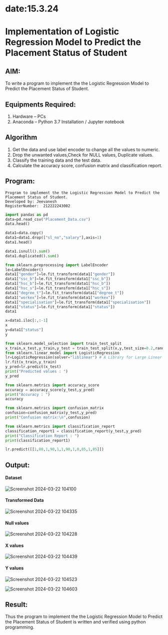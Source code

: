 # date:15.3.24
#  Implementation of Logistic Regression Model to Predict the Placement Status of Student

## AIM:
To write a program to implement the the Logistic Regression Model to Predict the Placement Status of Student.

## Equipments Required:
1. Hardware – PCs
2. Anaconda – Python 3.7 Installation / Jupyter notebook

## Algorithm
1. Get the data and use label encoder to change all the values to numeric.
2. Drop the unwanted values,Check for NULL values, Duplicate values.
3. Classify the training data and the test data.
4. Calculate the accuracy score, confusion matrix and classification report. 

## Program:
```
Program to implement the the Logistic Regression Model to Predict the Placement Status of Student.
Developed by: Jeevanesh
RegisterNumber:  212222243002
```

```python
import pandas as pd
data=pd.read_csv("Placement_Data.csv")
data.head()

data1=data.copy()
data1=data1.drop(["sl_no","salary"],axis=1)
data1.head()

data1.isnull().sum()
data1.duplicated().sum()

from sklearn.preprocessing import LabelEncoder
le=LabelEncoder()
data1["gender"]=le.fit_transform(data1["gender"])
data1["ssc_b"]=le.fit_transform(data1["ssc_b"])
data1["hsc_b"]=le.fit_transform(data1["hsc_b"])
data1["hsc_s"]=le.fit_transform(data1["hsc_s"])
data1["degree_t"]=le.fit_transform(data1["degree_t"])
data1["workex"]=le.fit_transform(data1["workex"])
data1["specialisation"]=le.fit_transform(data1["specialisation"])
data1["status"]=le.fit_transform(data1["status"])
data1

x=data1.iloc[:,:-1]
x
y=data1["status"]
y

from sklearn.model_selection import train_test_split
x_train,x_test,y_train,y_test = train_test_split(x,y,test_size=0.2,random_state=0)
from sklearn.linear_model import LogisticRegression
lr=LogisticRegression(solver="liblinear") # A Library for Large Linear Classification
lr.fit(x_train,y_train)
y_pred=lr.predict(x_test)
print("Predicted values : ")
y_pred

from sklearn.metrics import accuracy_score
accuracy = accuracy_score(y_test,y_pred)
print("Accuracy : ")
accuracy

from sklearn.metrics import confusion_matrix
confusion=confusion_matrix(y_test,y_pred)
print("Confusion matrix:\n",confusion)

from sklearn.metrics import classification_report
classification_report1 = classification_report(y_test,y_pred)
print("Classification Report : ")
print(classification_report1)

lr.predict([[1,80,1,90,1,1,90,1,0,85,1,85]])
```
## Output:
#### Dataset
![Screenshot 2024-03-22 104100](https://github.com/Jenishajustin/Implementation-of-Logistic-Regression-Model-to-Predict-the-Placement-Status-of-Student/assets/119405070/65acc46e-6329-4d2f-81ab-172fe5748260)

#### Transformed Data
![Screenshot 2024-03-22 104335](https://github.com/Jenishajustin/Implementation-of-Logistic-Regression-Model-to-Predict-the-Placement-Status-of-Student/assets/119405070/5e454aac-6d5e-4112-9bf8-6edfdad70d4f)

#### Null values
![Screenshot 2024-03-22 104228](https://github.com/Jenishajustin/Implementation-of-Logistic-Regression-Model-to-Predict-the-Placement-Status-of-Student/assets/119405070/6a9d8e2b-332a-4e77-85dd-65c35b1629e7)

#### X values
![Screenshot 2024-03-22 104439](https://github.com/Jenishajustin/Implementation-of-Logistic-Regression-Model-to-Predict-the-Placement-Status-of-Student/assets/119405070/fb0f3e51-a0df-4ddc-94c3-9adecf7822af)

#### Y values
![Screenshot 2024-03-22 104523](https://github.com/Jenishajustin/Implementation-of-Logistic-Regression-Model-to-Predict-the-Placement-Status-of-Student/assets/119405070/394b819e-7e59-4c4b-bf1d-42bccc97320c)


![Screenshot 2024-03-22 104603](https://github.com/Jenishajustin/Implementation-of-Logistic-Regression-Model-to-Predict-the-Placement-Status-of-Student/assets/119405070/8c07787b-5f93-4d01-b982-866ecce597b9)

## Result:
Thus the program to implement the the Logistic Regression Model to Predict the Placement Status of Student is written and verified using python programming.
